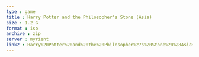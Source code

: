 ```yaml
---
type : game
title : Harry Potter and the Philosopher's Stone (Asia)
size : 1.2 G
format : iso
archive : zip
server : myrient
link2 : Harry%20Potter%20and%20the%20Philosopher%27s%20Stone%20%28Asia%29
---
```

